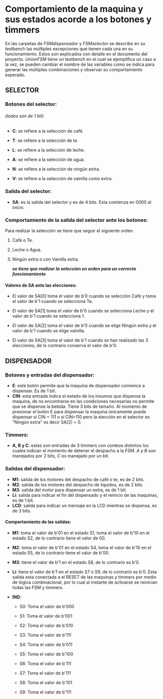 # Comportamiento de la maquina y sus estados acorde a los botones y timmers

En las carpetas de *FSMdispensador* y *FSMselector* se describe en su testbench las múltiples excepciones que tienen cada una en su funcionamiento. Estos son explicados con detalle en el documento del proyecto. *UnionFSM* tiene un testbench en el cual se ejemplifica un caso a la vez, se pueden cambiar el nombre de las variables como se indica para generar las múltiples combinaciones y observar su comportamiento esperado.

## SELECTOR

### Botones del selector:
###### *(todos son de 1 bit)*

  - **C**: se refiere a la selección de café.

  - **T**: se refiere a la selección de te.

  - **L**: se refiere a la selección de leche.

  - **A**: se refiere a la selección de agua.

  - **N**: se refiere a la selección de ningún extra.

  - **V**: se refiere a la selección de vainilla como extra.

### Salida del selector:

  -  **SA**: es la salida del selector y es de 4 bits. Esta comienza en 0000 al inicio.

### **Comportamiento de la salida del selector ante los botones**:

Para realizar la selección se tiene que seguir el siguiente orden.

1. Café o Te.

2. Leche o Agua.

3. Ningún extra o con Vainilla extra.

      ***se tiene que realizar la selección en orden para un correcto funcionamiento***

#### Valores de SA ante las elecciones:

  - El valor de SA[0] toma el valor de b'0 cuando se selección Café y toma el valor de b'1 cuando se selecciona Te.

  - El valor de SA[1] toma el valor de b'0 cuando se selecciona Leche y el valor de b'1 cuando se selecciona 1.

  - El valor de SA[2] toma el valor de b'0 cuando se elige Ningún extra y el valor de b'1 cuando se elige vainilla.

  - El valor de SA[3] toma el valor de b'1 cuando se han realizado las 3 elecciones, de lo contrario conserva el valor de b'0.

## DISPENSADOR

### Botones y entradas del dispensador:

  - **E**: este botón permite que la maquina de dispensador comience a dispensar. Es de 1 bit.
  - **CIN**: esta entrada indica el estado de los insumos que dispensa la maquina, de no encontrarse en las condiciones necesarias no permite que se dispense la bebida. Tiene 3 bits de tamaño. Al momento de presionar el botón E para dispensar la maquina únicamente puede dispensar si CIN = 111 o si CIN=110 pero la elección en el selector es "Ningún extra" es decir SA[2] = 0.

### Timmers:

  - **A, B y C**: estas son entradas de 3 timmers con conteos distintos los cuales indican el momento de detener el despacho a la FSM. *A y B* son manejados por 2 bits, *C* es manejado por un bit.

### Salidas del dispensador:

  - **M1**: salida de los motores del despacho de café o te, es de 2 bits.
  - **M2**: salida de los motores del despacho de líquidos, es de 2 bits.
  - **M3**: salida del motor para dispensar un extra, es de 1 bit.
  - **Li**: salida para indicar el fin del dispensado y el reinicio de las maquinas, es de 1 bit.
  - **LCD**: salida para indicar un mensaje en la LCD mientras se dispensa, es de 3 bits.


#### Comportamiento de las salidas:

  - **M1**: toma el valor de b'01 en el estado S1, toma el valor de b'10 en el estado S2, de lo contrario tiene el valor de 00.

  - **M2**: toma el valor de b'01 en el estado S4, toma el valor de b'10 en el estado S5, de lo contrario tiene el valor de b'00.

  - **M3**: tiene el valor de b'1 en el estado S8, de lo contrario es b'0.

  - **Li**: tiene el valor de b'1 en el estado S7 o S9, de lo contrario es b'0. Esta salida esta conectada a el RESET de las maquinas y timmers por medio de lógica combinacional, por lo cual al instante de activarse se reinician todas las FSM y timmers.

  - **IND**:

      - S0: Toma el valor de b'000

      - S1: Toma el valor de b'001

      - S2: Toma el valor de b'010

      - S3: Toma el valor de b'111

      - S4: Toma el valor de b'011

      - S5: Toma el valor de b'100

      - S6: Toma el valor de b'111

      - S7: Toma el valor de b'111

      - S8: Toma el valor de b'101

      - S9: Toma el valor de b'111
